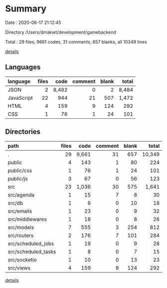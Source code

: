# Summary

Date : 2020-06-17 21:12:45

Directory /Users/dmakwt/development/gamebackend

Total : 29 files,  9661 codes, 31 comments, 657 blanks, all 10349 lines

[details](details.md)

## Languages
| language | files | code | comment | blank | total |
| :--- | ---: | ---: | ---: | ---: | ---: |
| JSON | 2 | 8,482 | 0 | 2 | 8,484 |
| JavaScript | 22 | 944 | 21 | 507 | 1,472 |
| HTML | 4 | 159 | 9 | 124 | 292 |
| CSS | 1 | 76 | 1 | 24 | 101 |

## Directories
| path | files | code | comment | blank | total |
| :--- | ---: | ---: | ---: | ---: | ---: |
| . | 29 | 9,661 | 31 | 657 | 10,349 |
| public | 4 | 143 | 1 | 80 | 224 |
| public/css | 1 | 76 | 1 | 24 | 101 |
| public/js | 3 | 67 | 0 | 56 | 123 |
| src | 23 | 1,036 | 30 | 575 | 1,641 |
| src/agenda | 1 | 15 | 7 | 8 | 30 |
| src/db | 1 | 8 | 0 | 10 | 18 |
| src/emails | 1 | 23 | 0 | 9 | 32 |
| src/middlewares | 1 | 18 | 0 | 8 | 26 |
| src/models | 7 | 555 | 3 | 254 | 812 |
| src/routers | 2 | 176 | 7 | 101 | 284 |
| src/scheduled_jobs | 1 | 19 | 0 | 9 | 28 |
| src/scheduled_tasks | 1 | 8 | 0 | 7 | 15 |
| src/socketio | 1 | 10 | 0 | 13 | 23 |
| src/views | 4 | 159 | 9 | 124 | 292 |

[details](details.md)